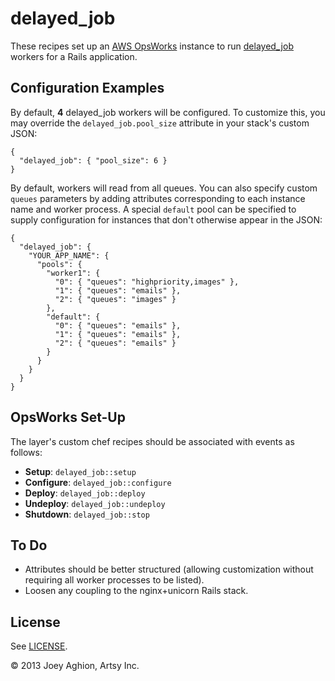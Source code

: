 delayed_job
====================

These recipes set up an [AWS OpsWorks](http://aws.amazon.com/opsworks/) instance to run [delayed_job](https://github.com/collectiveidea/delayed_job) workers for a Rails application.


Configuration Examples
----------------------

By default, **4** delayed_job workers will be configured. To customize this, you may override the `delayed_job.pool_size` attribute in your stack's custom JSON:

    {
      "delayed_job": { "pool_size": 6 }
    }

By default, workers will read from all queues. You can also specify custom `queues` parameters by adding attributes corresponding to each instance name and worker process. A special `default` pool can be specified to supply configuration for instances that don't otherwise appear in the JSON:

    {
      "delayed_job": {
        "YOUR_APP_NAME": {
          "pools": {
            "worker1": {
              "0": { "queues": "highpriority,images" },
              "1": { "queues": "emails" },
              "2": { "queues": "images" }
            },
            "default": {
              "0": { "queues": "emails" },
              "1": { "queues": "emails" },
              "2": { "queues": "emails" }
            }
          }
        }
      }
    }


OpsWorks Set-Up
---------------

The layer's custom chef recipes should be associated with events as follows:

* **Setup**: `delayed_job::setup`
* **Configure**: `delayed_job::configure`
* **Deploy**: `delayed_job::deploy`
* **Undeploy**: `delayed_job::undeploy`
* **Shutdown**: `delayed_job::stop`


To Do
-----

* Attributes should be better structured (allowing customization without requiring all worker processes to be listed).
* Loosen any coupling to the nginx+unicorn Rails stack.


License
-------

See [LICENSE](LICENSE).


&copy; 2013 Joey Aghion, Artsy Inc.
